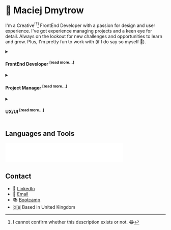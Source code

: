 # 🚀 Maciej Dmytrow

I'm a Creative<sup>⁉️</sup>[^1] FrontEnd Developer with a passion for design and user experience. I've got experience managing projects and a keen eye for detail. Always on the lookout for new challenges and opportunities to learn and grow. Plus, I'm pretty fun to work with (if I do say so myself 🤔).
<details><summary><h4>FrontEnd Developer <sup>[read more...]</sup></h4></summary>
<blockquote> As an aspiring frontend developer, I am eager to learn and grow in my field. I have a strong foundation in web development technologies such as HTML, CSS, and JavaScript, and I am constantly seeking out new opportunities to learn and improve my skills. I am a quick learner and a team player, and I am excited to contribute my talents to a dynamic and forward-thinking organization. I am currently participating in a UK Department for Education sponsored Bootcamp in Front-End Development (you can check my progress via a link below in contact section).</blockquote></details>
<details><summary><h4>Project Manager <sup>[read more...]</sup></h4></summary>
<blockquote> As a seasoned project manager, I have a wealth of experience in guiding projects from start to finish. I am skilled at organizing and coordinating resources, setting goals and deadlines, and managing teams to ensure that projects are completed on time and within budget. I have a strong ability to problem-solve and adapt to changing circumstances, and I am always looking for ways to improve processes and increase efficiency. My experience in project management has given me a well-rounded skill set that is essential for success in today's fast-paced and constantly changing world.</blockquote></details>
<details><summary><h4>UX/UI <sup>[read more...]</sup></h4></summary>
<blockquote> As someone who is knowledgeable in the field of user experience (UX), I have a strong understanding of how to create intuitive and user-friendly designs. My keen eye for detail allows me to spot even the smallest issues or inconsistencies in a design, and I am always looking for ways to improve the user experience. Whether I am working on a complex web application or a simple landing page, I am committed to delivering high-quality and user-centered designs.</blockquote></details>

## Languages and Tools
![Programming Languages and Tools](https://github.com/MaciejApp/MaciejApp/blob/main/assets/skillsandtools.png)

## Contact
- 🔗 [LinkedIn](https://www.linkedin.com/in/maciejdmytrow/)
- 📧 [Email](mailto:hello@maciej.app)
- 📚 [Bootcamp](https://www.hyperiondev.com/portfolio/104546/)
- 🇬🇧 Based in United Kingdom




[^1]: I cannot confirm whether this description exists or not. 😂
